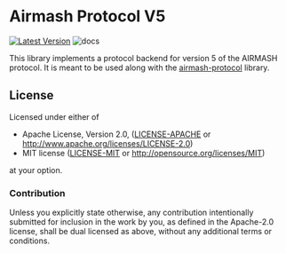 
# Airmash Protocol V5

[![Latest Version]][crates.io] ![docs]

[Latest Version]: https://img.shields.io/crates/v/airmash-protocol-v5.svg
[crates.io]: https://crates.io/crates/airmash-protocol-v5
[docs]: https://docs.rs/airmash-protocol-v5/badge.svg

This library implements a protocol backend for
version 5 of the AIRMASH protocol. It is meant
to be used along with the 
[airmash-protocol](https://crates.io/crate/airmash-protocol)
library.

## License

Licensed under either of

 * Apache License, Version 2.0, ([LICENSE-APACHE](LICENSE-APACHE) or http://www.apache.org/licenses/LICENSE-2.0)
 * MIT license ([LICENSE-MIT](LICENSE-MIT) or http://opensource.org/licenses/MIT)

at your option.

### Contribution

Unless you explicitly state otherwise, any contribution intentionally
submitted for inclusion in the work by you, as defined in the Apache-2.0
license, shall be dual licensed as above, without any additional terms or
conditions.
